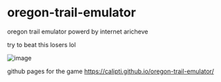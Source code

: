 # oregon-trail-emulator
oregon trail emulator powerd by internet aricheve

try to beat this losers lol


![image](https://user-images.githubusercontent.com/70285643/143160633-13076b04-88f1-4cac-aa9a-c59400d4ed1a.png)

github pages for the game
https://calipti.github.io/oregon-trail-emulator/
